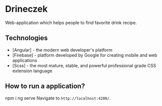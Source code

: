 # Drineczek

Web-application which helps people to find favorite drink recipe.


## Technologies

- [Angular] - the modern web developer's platform
- [Firebase] - platform developed by Google for creating mobile and web applications
- [Scss] - the most mature, stable, and powerful professional grade CSS extension language 


## How to run a application?

npm i
ng serve
Navigate to `http://localhost:4200/`.

